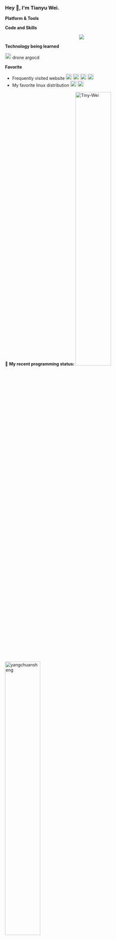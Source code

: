 ### Hey 👋, I'm Tianyu Wei.

**Platform & Tools**


**Code and Skills**  
<p align="center">
  <a href="https://skillicons.dev">
    <img src="https://skillicons.dev/icons?i=go,rust,html,css,js,py,vscode,git,nginx,hexo,grafana,prometheus,linux,debian,go,rust,vim,docker,kali,kubernetes,ansible,bash,cloudflare,github,githubactions,gmail,md,openstack,redis,terraform,threejs" />
  </a>
</p>

**Technology being learned**

<code><img height="20" alt="curl" src="https://cdn.jsdelivr.net/npm/simple-icons@5.11.0/icons/curl.svg"></code>
drone argocd

**Favorite**
* Frequently visited website
<code><img height="20" alt="github" src="https://cdn.jsdelivr.net/npm/simple-icons@5.11.0/icons/github.svg"></code>
<code><img height="20" alt="google" src="https://cdn.jsdelivr.net/npm/simple-icons@5.11.0/icons/google.svg"></code>
<code><img height="20" alt="bilibili" src="https://cdn.jsdelivr.net/npm/simple-icons@5.11.0/icons/bilibili.svg"></code>
<code><img height="20" alt="mdnwebdocs" src="https://cdn.jsdelivr.net/npm/simple-icons@5.11.0/icons/mdnwebdocs.svg"></code>
* My favorite linux distribution
<code><img height="20" alt="debian" src="https://cdn.jsdelivr.net/npm/simple-icons@5.11.0/icons/debian.svg"></code>
<code><img height="20" alt="kalilinux" src="https://cdn.jsdelivr.net/npm/simple-icons@5.11.0/icons/kalilinux.svg"></code>


🤔 **My recent programming status:**
<span><img src="https://github-readme-stats.vercel.app/api?username=Tiny-Wei&show_icons=true&theme=react&hide_border=false" alt="Tiny-Wei" width=48% /></span>
<span><img src="https://github-readme-streak-stats.herokuapp.com/?user=Tiny-Wei&theme=react" alt="yangchuansheng" width=48% /></span>
